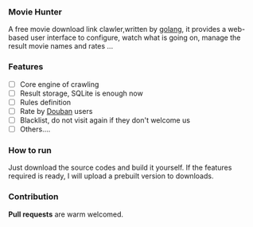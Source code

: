 ### Movie Hunter
A free movie download link clawler,written by [golang][1], it provides a web-based
user interface to configure, watch what is going on, manage the result movie names and rates ...

### Features
- [ ] Core engine of crawling 
- [ ] Result storage, SQLite is enough now
- [ ] Rules definition
- [ ] Rate by [Douban][2] users
- [ ] Blacklist, do not visit again if they don't welcome us
- [ ] Others....

### How to run
Just download the source codes and build it yourself.
If the features required is ready, I will upload a prebuilt version to downloads.

### Contribution
**Pull requests** are warm welcomed.


[1]: http://www.golang.org/
[2]: http://movie.douban.com/
